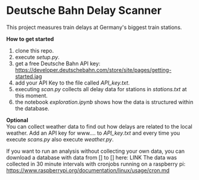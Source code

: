 # Deutsche Bahn Delay Scanner

This project measures train delays at Germany's biggest train stations.

<b>How to get started</b>
1. clone this repo.
2. execute <i>setup.py</i>.
3. get a free Deutsche Bahn API key: https://developer.deutschebahn.com/store/site/pages/getting-started.jag
4. add your API Key to the file called <i>API_key.txt</i>.
5. executing <i>scan.py</i> collects all delay data for stations in <i>stations.txt</i> at this moment.
6. the notebook <i>exploration.ipynb</i> shows how the data is structured within the database.

<b>Optional</b><br>
You can collect weather data to find out how delays are related to the local weather.
Add an API key for www.... to <i>API_key.txt</i> and every time you execute <i>scans.py</i> also execute <i>weather.py</i>.

If you want to run an analysis without collecting your own data, you can download a database with data from [] to [] here: LINK
The data was collected in 30 minute intervals with cronjobs running on a raspberry pi: https://www.raspberrypi.org/documentation/linux/usage/cron.md
